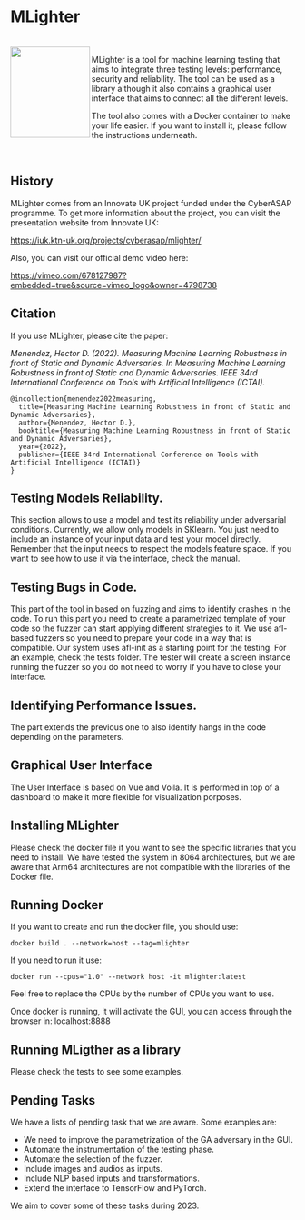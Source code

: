 # MLighter

<br />
<img align="left" src="http://mlighter.freedevelop.org/wp-content/uploads/2022/02/cropped-logo5.png" width="140" height="160"/>

MLighter is a tool for machine learning testing that aims to integrate three testing levels: performance, security and reliability. The tool can be used as a library although it also contains a graphical user interface that aims to connect all the different levels.

The tool also comes with a Docker container to make your life easier. If you want to install it, please follow the instructions underneath.

<br />

## History

MLighter comes from an Innovate UK project funded under the CyberASAP programme. To get more information about the project, you can visit the presentation website from Innovate UK:

https://iuk.ktn-uk.org/projects/cyberasap/mlighter/

Also, you can visit our official demo video here:

https://vimeo.com/678127987?embedded=true&source=vimeo_logo&owner=4798738

## Citation

If you use MLighter, please cite the paper:

*Menendez, Hector D. (2022). Measuring Machine Learning Robustness in front of Static and Dynamic Adversaries. In Measuring Machine Learning Robustness in front of Static and Dynamic Adversaries. IEEE 34rd International Conference on Tools with Artificial Intelligence (ICTAI).*

```
@incollection{menendez2022measuring,
  title={Measuring Machine Learning Robustness in front of Static and Dynamic Adversaries},
  author={Menendez, Hector D.},
  booktitle={Measuring Machine Learning Robustness in front of Static and Dynamic Adversaries},
  year={2022},
  publisher={IEEE 34rd International Conference on Tools with Artificial Intelligence (ICTAI)}
}
```

## Testing Models Reliability.

This section allows to use a model and test its reliability under adversarial conditions. Currently, we allow only models in SKlearn. You just need to include an instance of your input data and test your model directly. Remember that the input needs to respect the models feature space. If you want to see how to use it via the interface, check the manual. 

## Testing Bugs in Code.

This part of the tool in based on fuzzing and aims to identify crashes in the code. To run this part you need to create a parametrized template of your code so the fuzzer can start applying different strategies to it. We use afl-based fuzzers so you need to prepare your code in a way that is compatible. Our system uses afl-init as a starting point for the testing. For an example, check the tests folder. The tester will create a screen instance running the fuzzer so you do not need to worry if you have to close your interface.

## Identifying Performance Issues.

The part extends the previous one to also identify hangs in the code depending on the parameters.

## Graphical User Interface

The User Interface is based on Vue and Voila. It is performed in top of a dashboard to make it more flexible for visualization porposes. 

## Installing MLighter

Please check the docker file if you want to see the specific libraries that you need to install. We have tested the system in 8064 architectures, but we are aware that Arm64 architectures are not compatible with the libraries of the Docker file.

## Running Docker

If you want to create and run the docker file, you should use:
```
docker build . --network=host --tag=mlighter
```

If you need to run it use:
```
docker run --cpus="1.0" --network host -it mlighter:latest
```

Feel free to replace the CPUs by the number of CPUs you want to use.

Once docker is running, it will activate the GUI, you can access through the browser in: localhost:8888

## Running MLigther as a library

Please check the tests to see some examples.

## Pending Tasks

We have a lists of pending task that we are aware. Some examples are:

* We need to improve the parametrization of the GA adversary in the GUI.
* Automate the instrumentation of the testing phase.
* Automate the selection of the fuzzer.
* Include images and audios as inputs.
* Include NLP based inputs and transformations.
* Extend the interface to TensorFlow and PyTorch.

We aim to cover some of these tasks during 2023. 
